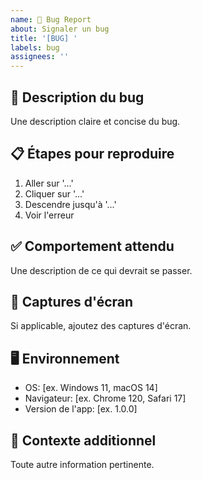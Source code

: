```yaml
---
name: 🐛 Bug Report
about: Signaler un bug
title: '[BUG] '
labels: bug
assignees: ''
---
```


## 🐛 Description du bug

Une description claire et concise du bug.

## 📋 Étapes pour reproduire

1. Aller sur '...'
2. Cliquer sur '...'
3. Descendre jusqu'à '...'
4. Voir l'erreur

## ✅ Comportement attendu

Une description de ce qui devrait se passer.

## 📸 Captures d'écran

Si applicable, ajoutez des captures d'écran.

## 🖥️ Environnement

- OS: [ex. Windows 11, macOS 14]
- Navigateur: [ex. Chrome 120, Safari 17]
- Version de l'app: [ex. 1.0.0]

## 📝 Contexte additionnel

Toute autre information pertinente.